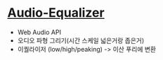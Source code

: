 # [Audio-Equalizer](https://luprwest.github.io/Audio-Equalizer/)

* Web Audio API
* 오디오 파형 그리기(시간 스케일 넓은거랑 좁은거)
* 이퀄라이저 (low/high/peaking) -> 이산 푸리에 변환
